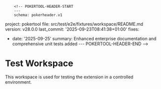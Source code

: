         <!-- POKERTOOL-HEADER-START
        ---
        schema: pokerheader.v1
project: pokertool
file: src/test/e2e/fixtures/workspace/README.md
version: v28.0.0
last_commit: '2025-09-23T08:41:38+01:00'
fixes:
- date: '2025-09-25'
  summary: Enhanced enterprise documentation and comprehensive unit tests added
        ---
        POKERTOOL-HEADER-END -->
# Test Workspace

This workspace is used for testing the extension in a controlled environment.